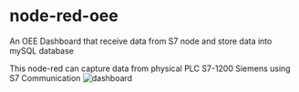 # node-red-oee
An OEE Dashboard that receive data from S7 node and store data into mySQL database

This node-red can capture data from physical PLC S7-1200 Siemens using S7 Communication
![dashboard](https://github.com/user-attachments/assets/a376be62-e7da-4614-b221-46082e359593)

